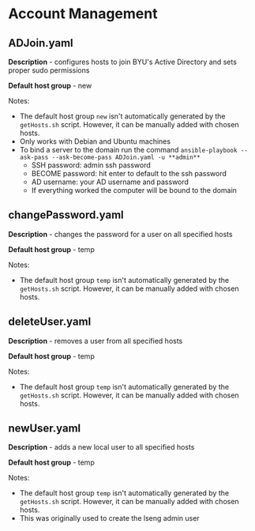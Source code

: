 # Account Management

## ADJoin.yaml
**Description** - configures hosts to join BYU's Active Directory and sets proper sudo permissions

**Default host group** - new

Notes:
* The default host group `new` isn't automatically generated by the `getHosts.sh` script. However, it can be manually added with chosen hosts.
* Only works with Debian and Ubuntu machines
* To bind a server to the domain run the command `ansible-playbook --ask-pass --ask-become-pass ADJoin.yaml -u **admin**`
    * SSH password: admin ssh password
    * BECOME password: hit enter to default to the ssh password
    * AD username: your AD username and password
    * If everything worked the computer will be bound to the domain

## changePassword.yaml
**Description** - changes the password for a user on all specified hosts

**Default host group** - temp

Notes:
* The default host group `temp` isn't automatically generated by the `getHosts.sh` script. However, it can be manually added with chosen hosts.

## deleteUser.yaml
**Description** - removes a user from all specified hosts

**Default host group** - temp

Notes:
* The default host group `temp` isn't automatically generated by the `getHosts.sh` script. However, it can be manually added with chosen hosts.

## newUser.yaml
**Description** - adds a new local user to all specified hosts

**Default host group** - temp

Notes:
* The default host group `temp` isn't automatically generated by the `getHosts.sh` script. However, it can be manually added with chosen hosts.
* This was originally used to create the lseng admin user
